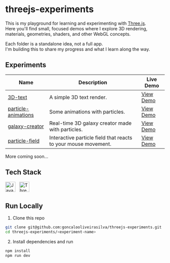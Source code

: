 # threejs-experiments

This is my playground for learning and experimenting with [Three.js](https://threejs.org/).  
Here you'll find small, focused demos where I explore 3D rendering, materials, geometries, shaders, and other WebGL concepts.

Each folder is a standalone idea, not a full app.  
I'm building this to share my progress and what I learn along the way.

## Experiments
| Name | Description | Live Demo |
| ---- | ----------- | --------- |
| [3D-text](./experiments/text-animation/) | A simple 3D text render. | [View Demo](https://threejs-experiments-eight.vercel.app/) |
| [particle-animations](./experiments/particle-animations/) | Some animations with particles. | [View Demo](https://threejs-experiments-e8hs.vercel.app/) |
| [galaxy-creator](./experiments/galaxy-creator/) | Real-time 3D galaxy creator made with particles. | [View Demo]() |
| [particle-field](./experiments/particle-field/) | Interactive particle field that reacts to your mouse movement. | [View Demo]() | 

More coming soon...

## Tech Stack
<div>
  <img height="32" width="32" title="JavaScript" src="https://cdn.simpleicons.org/javascript/F7DF1E" />
  &nbsp;
  <img height="32" width="32" title="Three.js" src="https://cdn.simpleicons.org/threedotjs/black/white" />
</div>


## Run Locally
1. Clone this repo
```bash
git clone git@github.com:goncalooliveirasilva/threejs-experiments.git
cd threejs-experiments/<experiment-name>
```
2. Install dependencies and run
```bash
npm install
npm run dev
```
